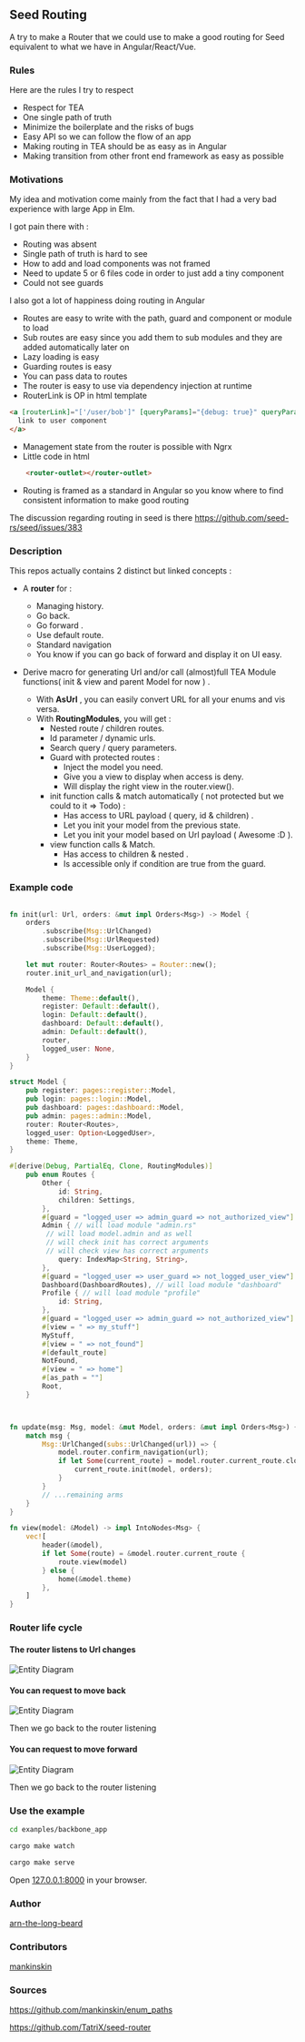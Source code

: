 ## Seed Routing

A try to make a Router that we could use to make a good routing for Seed equivalent to what we have in Angular/React/Vue.


### Rules

Here are the rules I try to respect
- Respect for TEA
- One single path of truth
- Minimize the boilerplate and the risks of bugs
- Easy API so we can follow the flow of an app
- Making routing  in TEA should be as easy as in Angular
- Making transition from other front end framework as easy as possible

### Motivations

My idea and motivation come mainly from the fact that I had a very bad experience with large App in Elm.

I got pain there with :
- Routing was absent
- Single path of truth is hard to see
- How to add and load components was not framed
- Need to update 5 or 6 files code in order to just add a tiny component
- Could not see guards

I also got a lot of happiness doing routing in Angular
- Routes are easy to write with the path, guard and component or module to load
- Sub routes are easy since you add them to sub modules and they are added automatically later on
- Lazy loading is easy
- Guarding routes is easy
- You can pass data to routes
- The router is easy to use via dependency injection at runtime
- RouterLink is OP in html template
```html
<a [routerLink]="['/user/bob']" [queryParams]="{debug: true}" queryParamsHandling="merge">
  link to user component
</a>
```
- Management state from the router is possible with Ngrx
- Little code in html

```html
    <router-outlet></router-outlet>
```
- Routing is framed as a standard in Angular so you know where to find consistent information to make good routing


The discussion regarding routing in seed is there https://github.com/seed-rs/seed/issues/383

### Description



This repos actually contains 2 distinct but linked concepts :

- A **router** for : 
    - Managing history.
    - Go back.
    - Go forward .
    - Use default route.
    - Standard navigation
    - You know if you can go back of forward and display it on UI easy.


- Derive macro for generating Url and/or call (almost)full TEA Module functions( init & view and parent Model for now ) .

    - With **AsUrl** , you can easily convert URL for all your enums and vis versa.
    - With **RoutingModules**, you will get :
        - Nested route / children routes.
        - Id parameter / dynamic urls.
        - Search query / query parameters.
        - Guard with protected routes :
            - Inject the model you need.
            - Give you a view to display when access is deny.
            - Will display the right view in the router.view().
        - init function calls & match automatically ( not protected but we could to it => Todo) :
            - Has access to URL payload ( query, id & children) .
            - Let you init your model from the previous state.
            - Let you init your model based on Url payload ( Awesome :D ).
        - view function calls & Match.
            - Has access to children & nested .
            - Is accessible only if condition are true from the guard.
       

### Example code

 ```rust

 fn init(url: Url, orders: &mut impl Orders<Msg>) -> Model {
     orders
         .subscribe(Msg::UrlChanged)
         .subscribe(Msg::UrlRequested)
         .subscribe(Msg::UserLogged);

     let mut router: Router<Routes> = Router::new();
     router.init_url_and_navigation(url);

     Model {
         theme: Theme::default(),
         register: Default::default(),
         login: Default::default(),
         dashboard: Default::default(),
         admin: Default::default(),
         router,
         logged_user: None,
     }
 }

 struct Model {
     pub register: pages::register::Model,
     pub login: pages::login::Model,
     pub dashboard: pages::dashboard::Model,
     pub admin: pages::admin::Model,
     router: Router<Routes>,
     logged_user: Option<LoggedUser>,
     theme: Theme,
 }

 #[derive(Debug, PartialEq, Clone, RoutingModules)]
     pub enum Routes {
         Other {
             id: String,
             children: Settings,
         },
         #[guard = "logged_user => admin_guard => not_authorized_view"]
         Admin { // will load module "admin.rs"
          // will load model.admin and as well
          // will check init has correct arguments
          // will check view has correct arguments
             query: IndexMap<String, String>,
         },
         #[guard = "logged_user => user_guard => not_logged_user_view"]
         Dashboard(DashboardRoutes), // will load module "dashboard"
         Profile { // will load module "profile"
             id: String,
         },
         #[guard = "logged_user => admin_guard => not_authorized_view"]
         #[view = " => my_stuff"]
         MyStuff,
         #[view = " => not_found"]
         #[default_route]
         NotFound,
         #[view = " => home"]
         #[as_path = ""]
         Root,
     }



 fn update(msg: Msg, model: &mut Model, orders: &mut impl Orders<Msg>) {
     match msg {
         Msg::UrlChanged(subs::UrlChanged(url)) => {
             model.router.confirm_navigation(url);
             if let Some(current_route) = model.router.current_route.clone() {
                 current_route.init(model, orders);
             }
         }
         // ...remaining arms
     }
 }

 fn view(model: &Model) -> impl IntoNodes<Msg> {
     vec![
         header(&model),
         if let Some(route) = &model.router.current_route {
             route.view(model)
         } else {
             home(&model.theme)
         },
     ]
 }

 ```



### Router life cycle

#### The router listens to Url changes

![Entity Diagram](./static/router_listening.svg)

#### You can request to move back

![Entity Diagram](./static/router_go_back.svg)

Then we go back to the router listening

#### You can request to move forward

![Entity Diagram](./static/router_go_forward.svg)

Then we go back to the router listening


### Use the example
```bash
cd exanples/backbone_app
```



```bash
cargo make watch 

cargo make serve
```

Open [127.0.0.1:8000](http://127.0.0.1:8000) in your browser.

### Author

[arn-the-long-beard](https://github.com/arn-the-long-beard)

### Contributors

[mankinskin](https://github.com/mankinskin)

### Sources

https://github.com/mankinskin/enum_paths

https://github.com/TatriX/seed-router